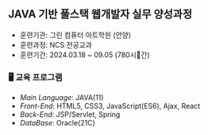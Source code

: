 ## JAVA 기반 풀스택 웹개발자 실무 양성과정
 - 훈련기관: 그린 컴퓨터 아트학원 (안양)
 - 훈련과정: NCS 전공교과
 - 훈련기간: 2024.03.18 ~ 09.05 (780시간)

### 🖥 교육 프로그램
 - *Main Language*: JAVA(11)
 - *Front-End*: HTML5, CSS3, JavaScript(ES6), Ajax, React
 - *Back-End*: JSP/Servlet, Spring
 - *DataBase*: Oracle(21C)



